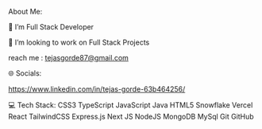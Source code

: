  About Me:

🌱 I’m Full Stack Developer

👯 I’m looking to work on Full Stack Projects 

reach me : tejasgorde87@gmail.com

🌐 Socials:

https://www.linkedin.com/in/tejas-gorde-63b464256/

💻 Tech Stack:
CSS3 TypeScript JavaScript Java HTML5 Snowflake Vercel React TailwindCSS Express.js Next JS NodeJS MongoDB MySql Git GitHub


